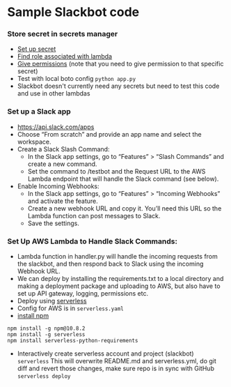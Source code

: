 # Sample Slackbot code

### Store secret in secrets manager
- [Set up secret](secrets.png)
- [Find role associated with lambda](role.png)
- [Give permissions](policy.png) (note that you need to give permission to that specific secret)
- Test with local boto config `python app.py`
- Slackbot doesn't currently need any secrets but need to test this code and use in other lambdas


### Set up a Slack app
- https://api.slack.com/apps
- Choose “From scratch” and provide an app name and select the workspace.
- Create a Slack Slash Command:
  - In the Slack app settings, go to “Features” > “Slash Commands” and create a new command.
  - Set the command to /testbot and the Request URL to the AWS Lambda endpoint that will handle the Slack command (see below).
- Enable Incoming Webhooks:
  - In the Slack app settings, go to “Features” > “Incoming Webhooks” and activate the feature.
  - Create a new webhook URL and copy it. You’ll need this URL so the Lambda function can post messages to Slack.
  - Save the settings.

### Set Up AWS Lambda to Handle Slack Commands:
  - Lambda function in handler.py will handle the incoming requests from the slackbot, and then respond back to Slack using the incoming Webhook URL.
  - We can deploy by installing the requirements.txt to a local directory and making a deployment package and uploading to AWS, but also have to set up API gateway, logging, permissions etc.
  - Deploy using [serverless](https://www.serverless.com/)
  - Config for AWS is in `serverless.yaml`
- [install npm](https://docs.npmjs.com/downloading-and-installing-node-js-and-npm)
```
npm install -g npm@10.8.2
npm install -g serverless
npm install serverless-python-requirements
```

- Interactively create serverless account and project (slackbot)
`serverless`
This will overwrite README.md and serverless.yml, do git diff and revert those changes, make sure repo is in sync with GitHub
`serverless deploy`
